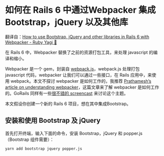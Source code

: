 # 如何在 Rails 6 中通过Webpacker 集成 Bootstrap，jQuery 以及其他库

翻译自：[How to use Bootstrap, jQuery and other libraries in Rails 6 with Webpacker - Ruby Yagi 🐐](https://rubyyagi.com/how-to-use-bootstrap-and-jquery-in-rails-6-with-webpacker/)



在 Rails 6 中，Webpacker 替换了之前的资源打包工具，来处理 javascript 的编译和缩小。



Webpacker 是一个 gem，封装自 [webpack.js](https://webpack.js.org/)，webpack.js 处理打包 javascript 代码，webpacker 让我们可以通过一些接口，在 Rails 应用中，来使用 webpack。本文不探讨 webpacker 是如何工作的，我推荐 [Prathamesh’s article on understanding webpacker](https://prathamesh.tech/2019/08/26/understanding-webpacker-in-rails-6/)，这篇文章来了解 webpacker 是如何工作的。GoRails 同样有一些[很不错的 screencast](https://gorails.com/episodes/how-to-use-bootstrap-with-webpack-and-rails) 来讨论这个主题。



本文假设你创建一个新的 Rails 6 项目，想在其中集成Bootstrap。



## 安装和使用 Bootstrap 及 jQuery



首先打开终端，输入下面的命令，安装 Bootstrap，jQuery 和 popper.js（Bootstrap 组件需要）：



```
yarn add bootstrap jquery popper.js
```



